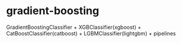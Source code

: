 # gradient-boosting
GradientBoostingClassifier + XGBClassifier(xgboost) + CatBoostClassifier(catboost) + LGBMClassifier(lightgbm) + pipelines
